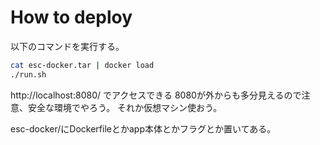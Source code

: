 # How to deploy
以下のコマンドを実行する。
```sh
cat esc-docker.tar | docker load
./run.sh
```

http://localhost:8080/ でアクセスできる
8080が外からも多分見えるので注意、安全な環境でやろう。
それか仮想マシン使おう。

esc-docker/にDockerfileとかapp本体とかフラグとか置いてある。
